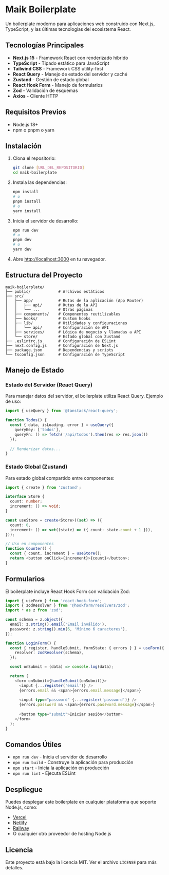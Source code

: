 # Maik Boilerplate

Un boilerplate moderno para aplicaciones web construido con Next.js, TypeScript, y las últimas tecnologías del ecosistema React.

## Tecnologías Principales

- **Next.js 15** - Framework React con renderizado híbrido
- **TypeScript** - Tipado estático para JavaScript
- **Tailwind CSS** - Framework CSS utility-first
- **React Query** - Manejo de estado del servidor y caché
- **Zustand** - Gestión de estado global
- **React Hook Form** - Manejo de formularios
- **Zod** - Validación de esquemas
- **Axios** - Cliente HTTP

## Requisitos Previos

- Node.js 18+
- npm o pnpm o yarn

## Instalación

1. Clona el repositorio:
   ```bash
   git clone [URL_DEL_REPOSITORIO]
   cd maik-boilerplate
   ```

2. Instala las dependencias:
   ```bash
   npm install
   # o
   pnpm install
   # o
   yarn install
   ```

3. Inicia el servidor de desarrollo:
   ```bash
   npm run dev
   # o
   pnpm dev
   # o
   yarn dev
   ```

4. Abre [http://localhost:3000](http://localhost:3000) en tu navegador.

## Estructura del Proyecto

```
maik-boilerplate/
├── public/            # Archivos estáticos
├── src/
│   ├── app/           # Rutas de la aplicación (App Router)
│   │   ├── api/       # Rutas de la API
│   │   └── ...        # Otras páginas
│   ├── components/    # Componentes reutilizables
│   ├── hooks/         # Custom hooks
│   ├── lib/           # Utilidades y configuraciones
│   │   └── api/       # Configuración de API
│   ├── services/      # Lógica de negocio y llamadas a API
│   └── store/         # Estado global con Zustand
├── .eslintrc.js       # Configuración de ESLint
├── next.config.js     # Configuración de Next.js
├── package.json       # Dependencias y scripts
└── tsconfig.json      # Configuración de TypeScript
```

## Manejo de Estado

### Estado del Servidor (React Query)
Para manejar datos del servidor, el boilerplate utiliza React Query. Ejemplo de uso:

```typescript
import { useQuery } from '@tanstack/react-query';

function Todos() {
  const { data, isLoading, error } = useQuery({
    queryKey: ['todos'],
    queryFn: () => fetch('/api/todos').then(res => res.json())
  });
  
  // Renderizar datos...
}
```

### Estado Global (Zustand)
Para estado global compartido entre componentes:

```typescript
import { create } from 'zustand';

interface Store {
  count: number;
  increment: () => void;
}

const useStore = create<Store>((set) => ({
  count: 0,
  increment: () => set((state) => ({ count: state.count + 1 })),
}));

// Uso en componentes
function Counter() {
  const { count, increment } = useStore();
  return <button onClick={increment}>{count}</button>;
}
```

## Formularios

El boilerplate incluye React Hook Form con validación Zod:

```typescript
import { useForm } from 'react-hook-form';
import { zodResolver } from '@hookform/resolvers/zod';
import * as z from 'zod';

const schema = z.object({
  email: z.string().email('Email inválido'),
  password: z.string().min(6, 'Mínimo 6 caracteres'),
});

function LoginForm() {
  const { register, handleSubmit, formState: { errors } } = useForm({
    resolver: zodResolver(schema),
  });

  const onSubmit = (data) => console.log(data);

  return (
    <form onSubmit={handleSubmit(onSubmit)}>
      <input {...register('email')} />
      {errors.email && <span>{errors.email.message}</span>}
      
      <input type="password" {...register('password')} />
      {errors.password && <span>{errors.password.message}</span>}
      
      <button type="submit">Iniciar sesión</button>
    </form>
  );
}
```

## Comandos Útiles

- `npm run dev` - Inicia el servidor de desarrollo
- `npm run build` - Construye la aplicación para producción
- `npm start` - Inicia la aplicación en producción
- `npm run lint` - Ejecuta ESLint

## Despliegue

Puedes desplegar este boilerplate en cualquier plataforma que soporte Node.js, como:

- [Vercel](https://vercel.com/)
- [Netlify](https://www.netlify.com/)
- [Railway](https://railway.app/)
- O cualquier otro proveedor de hosting Node.js

## Licencia

Este proyecto está bajo la licencia MIT. Ver el archivo `LICENSE` para más detalles.

